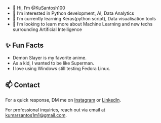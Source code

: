 - 👋 Hi, I’m @KuSantosh100
- 👀 I’m interested in Python development, AI, Data Analytics
- 🌱 I’m currently learning Keras(python script), Data visualisation tools 
- 💞️ I’m looking to learn more about Machine Learning and new techs surrounding Artificial Intelligence


## ✨ Fun Facts 

- Demon Slayer is my favorite anime.
- As a kid, I wanted to be like Superman.
- I love using Windows still testing Fedora Linux.

## 📫 Contact

 For a quick response, DM me on [Instagram](https://www.instagram.com/_.santam._/) or [LinkedIn](https://www.linkedin.com/in/kumar-santosh-192491203/). 
 
 For professional inquiries, reach out via email at [kumarsantos1m1@gmail.com](mailto:kumarsantos1m1@gmail.com). 




<!---
KuSantosh100/KuSantosh100 is a ✨ special ✨ repository because its `README.md` (this file) appears on your GitHub profile.
You can click the Preview link to take a look at your changes.
--->
